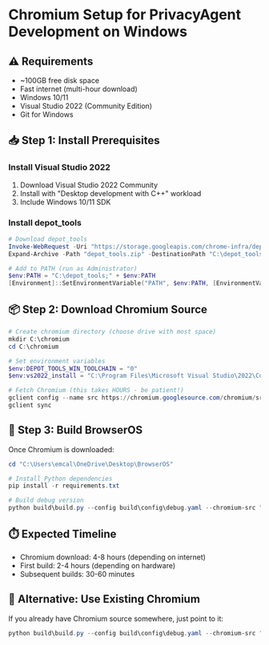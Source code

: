 # Chromium Setup for PrivacyAgent Development on Windows

## ⚠️ Requirements
- ~100GB free disk space
- Fast internet (multi-hour download)
- Windows 10/11
- Visual Studio 2022 (Community Edition)
- Git for Windows

## 📥 Step 1: Install Prerequisites

### Install Visual Studio 2022
1. Download Visual Studio 2022 Community
2. Install with "Desktop development with C++" workload
3. Include Windows 10/11 SDK

### Install depot_tools
```powershell
# Download depot_tools
Invoke-WebRequest -Uri "https://storage.googleapis.com/chrome-infra/depot_tools.zip" -OutFile "depot_tools.zip"
Expand-Archive -Path "depot_tools.zip" -DestinationPath "C:\depot_tools"

# Add to PATH (run as Administrator)
$env:PATH = "C:\depot_tools;" + $env:PATH
[Environment]::SetEnvironmentVariable("PATH", $env:PATH, [EnvironmentVariableTarget]::Machine)
```

## 📦 Step 2: Download Chromium Source

```powershell
# Create chromium directory (choose drive with most space)
mkdir C:\chromium
cd C:\chromium

# Set environment variables
$env:DEPOT_TOOLS_WIN_TOOLCHAIN = "0"
$env:vs2022_install = "C:\Program Files\Microsoft Visual Studio\2022\Community"

# Fetch Chromium (this takes HOURS - be patient!)
gclient config --name src https://chromium.googlesource.com/chromium/src.git
gclient sync
```

## 🔧 Step 3: Build BrowserOS

Once Chromium is downloaded:

```powershell
cd "C:\Users\emcal\OneDrive\Desktop\BrowserOS"

# Install Python dependencies
pip install -r requirements.txt

# Build debug version
python build\build.py --config build\config\debug.yaml --chromium-src "C:\chromium\src"
```

## ⏱️ Expected Timeline
- Chromium download: 4-8 hours (depending on internet)
- First build: 2-4 hours (depending on hardware)
- Subsequent builds: 30-60 minutes

## 🎯 Alternative: Use Existing Chromium
If you already have Chromium source somewhere, just point to it:
```powershell
python build\build.py --config build\config\debug.yaml --chromium-src "path\to\your\chromium\src"
```